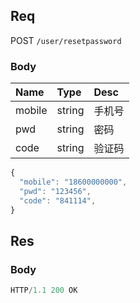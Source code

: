 ## Req
POST `/user/resetpassword`

### Body
| Name   | Type   | Desc   |
|:-------|:-------|:-------|
| mobile | string | 手机号 |
| pwd    | string | 密码   |
| code   | string | 验证码 |

```js
{
  "mobile": "18600000000",
  "pwd": "123456",
  "code": "841114",
}
```

## Res
### Body
```js
HTTP/1.1 200 OK
```
